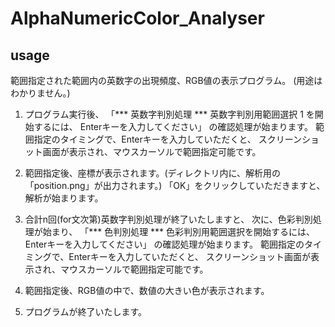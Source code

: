# AlphaNumericColor_Analyser

## usage
範囲指定された範囲内の英数字の出現頻度、RGB値の表示プログラム。
(用途はわかりません。)


1. プログラム実行後、
「*** 英数字判別処理 ***
英数字判別用範囲選択 1 を開始するには、
Enterキーを入力してください」
の確認処理が始まります。
範囲指定のタイミングで、Enterキーを入力していただくと、
スクリーンショット画面が表示され、マウスカーソルで範囲指定可能です。

2. 範囲指定後、座標が表示されます。(ディレクトリ内に、解析用の「position.png」が出力されます。)
「OK」をクリックしていただきますと、解析が始まります。

3. 合計n回(for文次第)英数字判別処理が終了いたしますと、
次に、色彩判別処理が始まり、
「*** 色判別処理 ***
色彩判別用範囲選択を開始するには、
Enterキーを入力してください」
の確認処理が始まります。
範囲指定のタイミングで、Enterキーを入力していただくと、
スクリーンショット画面が表示され、マウスカーソルで範囲指定可能です。

4. 範囲指定後、RGB値の中で、数値の大きい色が表示されます。

5. プログラムが終了いたします。
